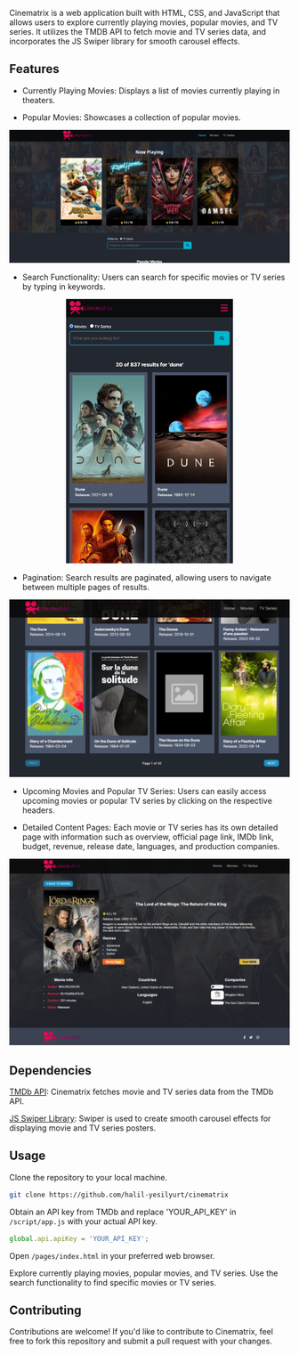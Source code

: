 Cinematrix is a web application built with HTML, CSS, and JavaScript that allows users to explore currently playing movies, popular movies, and TV series. It utilizes the TMDB API to fetch movie and TV series data, and incorporates the JS Swiper library for smooth carousel effects.

## Features

- Currently Playing Movies: Displays a list of movies currently playing in theaters.

- Popular Movies: Showcases a collection of popular movies.

<p align="center">
    <img src="./images/screenshot4.png" alt="now playing" width="600"/>
</p>

- Search Functionality: Users can search for specific movies or TV series by typing in keywords.

<p align="center">
    <img src="./images/screenshot3.png" alt="search results page" width="300"/>
</p>

- Pagination: Search results are paginated, allowing users to navigate between multiple pages of results.

<p align="center">
    <img src="./images/screenshot2.png" alt="search pagination" width="600"/>
</p>

- Upcoming Movies and Popular TV Series: Users can easily access upcoming movies or popular TV series by clicking on the respective headers.

- Detailed Content Pages: Each movie or TV series has its own detailed page with information such as overview, official page link, IMDb link, budget, revenue, release date, languages, and production companies.

<p align="center">
    <img src="./images/screenshot1.png" alt="movie details page" width="700"/>
</p>

## Dependencies

[TMDb API](https://www.themoviedb.org/): Cinematrix fetches movie and TV series data from the TMDb API.

[JS Swiper Library](https://swiperjs.com/): Swiper is used to create smooth carousel effects for displaying movie and TV series posters.

## Usage

Clone the repository to your local machine.

```bash
git clone https://github.com/halil-yesilyurt/cinematrix
```

Obtain an API key from TMDb and replace 'YOUR_API_KEY' in `/script/app.js` with your actual API key.

```javascript
global.api.apiKey = 'YOUR_API_KEY';
```

Open `/pages/index.html` in your preferred web browser.

Explore currently playing movies, popular movies, and TV series. Use the search functionality to find specific movies or TV series.

## Contributing

Contributions are welcome! If you'd like to contribute to Cinematrix, feel free to fork this repository and submit a pull request with your changes.
